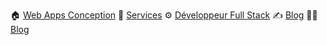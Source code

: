 🏠 [Web Apps Conception](https://www.webapps-conception.fr)
🏤 [Services](https://www.webapps-conception.fr/#services)
⚙️ [Développeur Full Stack]([https://www.webapps-conception.fr/#services](https://www.webapps-conception.fr/#developer))
✍️ [Blog](https://www.webapps-conception.fr/blog)
🤙🏻 [Blog](https://www.webapps-conception.fr/about)


<!--
**webapps-conception/webapps-conception** is a ✨ _special_ ✨ repository because its `README.md` (this file) appears on your GitHub profile.

Here are some ideas to get you started:

- 🔭 I’m currently working on ...
- 🌱 I’m currently learning ...
- 👯 I’m looking to collaborate on ...
- 🤔 I’m looking for help with ...
- 💬 Ask me about ...
- 📫 How to reach me: ...
- 😄 Pronouns: ...
- ⚡ Fun fact: ...
-->
